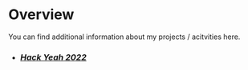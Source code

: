 # Overview

You can find additional information about my projects / acitvities here.

- ### [***Hack Yeah 2022***](/HackYeah2022)
